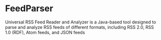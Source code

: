 # FeedParser
Universal RSS Feed Reader and Analyzer is a Java-based tool designed to parse and analyze RSS feeds of different formats, including RSS 2.0, RSS 1.0 (RDF), Atom feeds, and JSON feeds
